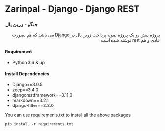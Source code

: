 # Zarinpal - Django - Django REST
### جنگو - زرین پال

<div dir="rtl">
   پروژه پیش رو یک پروژه نمونه پرداخت زرین پال در Django می باشد که هم بصورت عادی و هم rest نوشته شده است

</div>

#### Requirement
- Python 3.6 & up

#### Install Dependencies
- Django==3.0.5
- zeep==3.4.0
- djangorestframework==3.11.0
- markdown==3.2.1
- django-filter==2.2.0

You can use requirements.txt to install all the above packages
```
pip install -r requirements.txt
```